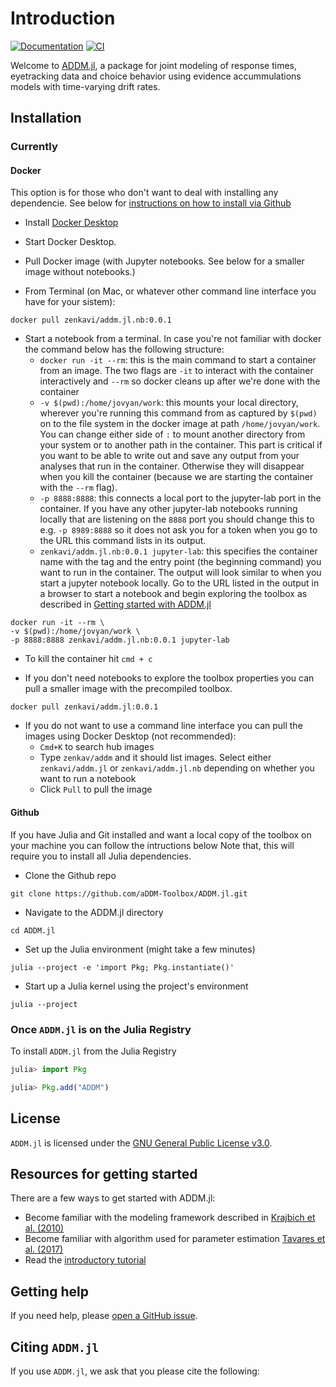 # Introduction

[![Documentation](https://github.com/aDDM-Toolbox/ADDM.jl/actions/workflows/documentation.yml/badge.svg)](https://github.com/aDDM-Toolbox/ADDM.jl/actions/workflows/documentation.yml)  [![CI](https://github.com/aDDM-Toolbox/ADDM.jl/actions/workflows/CI.yml/badge.svg)](https://github.com/aDDM-Toolbox/ADDM.jl/actions/workflows/CI.yml)

Welcome to [ADDM.jl](https://github.com/aDDM-Toolbox/ADDM.jl), a package for 
joint modeling of response times, eyetracking data and choice behavior using
evidence accummulations models with time-varying drift rates. 

## Installation

### Currently

#### Docker

This option is for those who don't want to deal with installing any dependencie. See below for [instructions on how to install via Github](#Github)

- Install [Docker Desktop](https://www.docker.com/products/docker-desktop/)
- Start Docker Desktop.
- Pull Docker image (with Jupyter notebooks. See below for a smaller image without notebooks.)

- From Terminal (on Mac, or whatever other command line interface you have for your sistem): 

```
docker pull zenkavi/addm.jl.nb:0.0.1
```

- Start a notebook from a terminal. In case you're not familiar with docker the command below has the following structure:
  - `docker run -it --rm`: this is the main command to start a container from an image. The two flags are `-it` to interact with the container interactively and `--rm` so docker cleans up after we're done with the container
  - `-v $(pwd):/home/jovyan/work`: this mounts your local directory, wherever you're running this command from as captured by `$(pwd)` on to the file system in the docker image at path `/home/jovyan/work`. You can change either side of `:` to mount another directory from your system or to another path in the container. This part is critical if you want to be able to write out and save any output from your analyses that run in the container. Otherwise they will disappear when you kill the container (because we are starting the container with the `--rm` flag).
  - `-p 8888:8888`: this connects a local port to the jupyter-lab port in the container. If you have any other jupyter-lab notebooks running locally that are listening on the `8888` port you should change this to e.g. `-p 8989:8888` so it does not ask you for a token when you go to the URL this command lists in its output.
  - `zenkavi/addm.jl.nb:0.0.1 jupyter-lab`: this specifies the container name with the tag and the entry point (the beginning command) you want to run in the container. The output will look similar to when you start a jupyter notebook locally. Go to the URL listed in the output in a browser to start a notebook and begin exploring the toolbox as described in [Getting started with ADDM.jl](https://addm-toolbox.github.io/ADDM.jl/dev/tutorials/getting_started/)

```
docker run -it --rm \
-v $(pwd):/home/jovyan/work \
-p 8888:8888 zenkavi/addm.jl.nb:0.0.1 jupyter-lab
```

- To kill the container hit `cmd + c`

- If you don't need notebooks to explore the toolbox properties you can pull a smaller image with the precompiled toolbox.

```
docker pull zenkavi/addm.jl:0.0.1
```

- If you do not want to use a command line interface you can pull the images using Docker Desktop (not recommended):
  - `Cmd+K` to search hub images
  - Type `zenkav/addm` and it should list images. Select either `zenkavi/addm.jl` or `zenkavi/addm.jl.nb` depending on whether you want to run a notebook
  - Click `Pull` to pull the image


#### Github

If you have Julia and Git installed and want a local copy of the toolbox on your machine you can follow the intructions below Note that, this will require you to install all Julia dependencies.

- Clone the Github repo

```
git clone https://github.com/aDDM-Toolbox/ADDM.jl.git
```

- Navigate to the ADDM.jl directory

```
cd ADDM.jl
```

- Set up the Julia environment (might take a few minutes)

```
julia --project -e 'import Pkg; Pkg.instantiate()'
```

- Start up a Julia kernel using the project's environment

```
julia --project
```

### Once `ADDM.jl` is on the Julia Registry

To install `ADDM.jl` from the Julia Registry

```julia
julia> import Pkg

julia> Pkg.add("ADDM")
```

## License

`ADDM.jl` is licensed under the [GNU General Public License v3.0](https://github.com/aDDM-Toolbox/ADDM.jl/blob/main/LICENSE).

## Resources for getting started

There are a few ways to get started with ADDM.jl:

 * Become familiar with the modeling framework described in [Krajbich et al. (2010)](https://www.nature.com/articles/nn.2635)  
 * Become familiar with algorithm used for parameter estimation [Tavares et al. (2017)](https://www.frontiersin.org/articles/10.3389/fnins.2017.00468/full)  
 * Read the [introductory tutorial](https://addm-toolbox.github.io/ADDM.jl/dev/tutorials/getting_started/)

## Getting help

If you need help, please [open a GitHub issue](https://github.com/aDDM-Toolbox/ADDM.jl/issues/new).

## Citing `ADDM.jl`

If you use `ADDM.jl`, we ask that you please cite the following:

